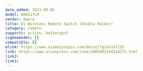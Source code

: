 ```yaml
---
date_added: 2021-09-02
model: WXKG17LM
vendor: Aqara
title: E1 Wireless Remote Switch (Double Rocker)
category: remote
supports: action, batterypct
zigbeemodel: []
compatible: []
mlink: https://www.xiaomiyoupin.com/detail?gid=147135
link: https://www.aliexpress.com/item/1005003194134375.html
link2: 
link3: 
---
```

 
